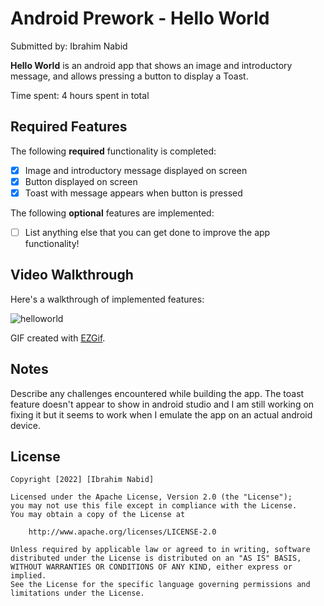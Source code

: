 # Android Prework - Hello World

Submitted by: Ibrahim Nabid

**Hello World** is an android app that shows an image and introductory message, and allows pressing a button to display a Toast. 

Time spent: 4 hours spent in total

## Required Features

The following **required** functionality is completed:

* [X] Image and introductory message displayed on screen
* [X] Button displayed on screen
* [X] Toast with message appears when button is pressed 

The following **optional** features are implemented:

* [ ] List anything else that you can get done to improve the app functionality!

## Video Walkthrough

Here's a walkthrough of implemented features:

![helloworld](https://user-images.githubusercontent.com/79735610/186520893-e3975440-d620-4192-9cce-b54d3109bffe.gif)

GIF created with [EZGif](https://ezgif.com/video-to-gif/).  

## Notes

Describe any challenges encountered while building the app.
The toast feature doesn't appear to show in android studio and I am still working on fixing it but it seems to work when I emulate the app on an actual android device.

## License

    Copyright [2022] [Ibrahim Nabid]

    Licensed under the Apache License, Version 2.0 (the "License");
    you may not use this file except in compliance with the License.
    You may obtain a copy of the License at

        http://www.apache.org/licenses/LICENSE-2.0

    Unless required by applicable law or agreed to in writing, software
    distributed under the License is distributed on an "AS IS" BASIS,
    WITHOUT WARRANTIES OR CONDITIONS OF ANY KIND, either express or implied.
    See the License for the specific language governing permissions and
    limitations under the License.
